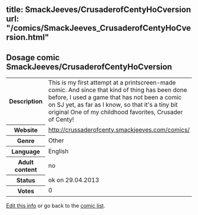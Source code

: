 title: SmackJeeves/CrusaderofCentyHoCversion
url: "/comics/SmackJeeves_CrusaderofCentyHoCversion.html"
---
Dosage comic SmackJeeves/CrusaderofCentyHoCversion
-----------------------------------------

<p id="msg"></p>
<script type="text/javascript">
if (window.location.search === '?edit_info_mail=sent_ok') {
  var elem = document.getElementById("msg");
  elem.innerHTML = 'Edited information sucessfully sent for review, which is usually done daily. Thanks!';
  elem.className = 'ok';
}
</script>
<table class="comicinfo">
<tr>
<th>Description</th><td>This is my first attempt at a printscreen-made comic. And since that kind of thing has been done before, I used a game that has not been a comic on SJ yet, as far as I know, so that it's a tiny bit original One of my childhood favorites, Crusader of Centy!</td>
</tr>
<tr>
<th>Website</th><td><a href="http://crussaderofcenty.smackjeeves.com/comics/">http://crussaderofcenty.smackjeeves.com/comics/</a></td>
</tr>
<tr>
<th>Genre</th><td>Other</td>
</tr>
<tr>
<th>Language</th><td>English</td>
</tr>
<tr>
<th>Adult content</th><td>no</td>
</tr>
<tr>
<th>Status</th><td>ok on 29.04.2013</td>
</tr>
<tr>
<th>Votes</th><td>0</td>
</tr>
</table>

[Edit this info](SmackJeeves_CrusaderofCentyHoCversion_edit.html) or go back to the [comic list](../comic-index.html).
